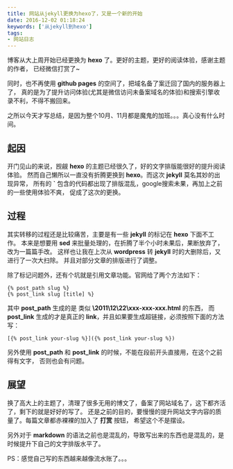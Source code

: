 ```yaml
---
title: 网站从jekyll更换为hexo了，又是一个新的开始
date: 2016-12-02 01:18:24
keywords: ['从jekyll到hexo']
tags:
- 网站日志
---
```


博客从大上周开始已经更换为 **hexo** 了。更好的主题，更好的阅读体验，感谢主题的作者，
已经微信打赏了~

同时，也不再使用 **github pages** 的空间了，把域名备了案迁回了国内的服务器上了，
真的是为了提升访问体验(尤其是微信访问未备案域名的体验)和搜索引擎收录不利，不得不搬回来。

之所以今天才写总结，是因为整个10月、11月都是魔鬼的加班。。。真心没有什么时间。

## 起因

开门见山的来说，觊觎 **hexo** 的主题已经很久了，好的文字排版能很好的提升阅读体验。
然而自己懒所以一直没有折腾更换到 **hexo**。而这次 **jekyll** 莫名其妙的出现异常，
所有的 **`** 包含的代码都出现了排版混乱，google搜索未果，再加上之前的一些使用体验不爽，
促成了这次的更换。

## 过程

其实转移的过程还是比较痛苦，主要是有一些 **jekyll** 的标记在 **hexo** 下面不工作。
本来是想要用 **sed** 来批量处理的，在折腾了半个小时未果后，果断放弃了，改为一篇篇手改。
这样也让我在上次从 **wordpress** 转 **jekyll** 时的大删除后，又进行了一次大扫除。
并且对部分文章的排版进行了调整。

除了标记问题外，还有个坑就是引用文章功能。官网给了两个方法如下：

```
{% post_path slug %}
{% post_link slug [title] %}
```

其中 **post_path** 生成的是 类似 **\2011\12\22\xxx-xxx-xxx.html** 的东西，
而 **post_link** 生成的才是真正的 **link**，并且如果要生成超链接，必须按照下面的方法写：

```
[{% post_link your-slug %}]({% post_link your-slug %})
```

另外使用 **post_path** 和 **post_link** 的时候，不能在段前开头直接用，在这个之前得有文字，
否则也会有问题。

## 展望

换了高大上的主题了，清理了很多无用的博文了，备案了网站域名了，这下都齐活了，剩下的就是好好的写了。
还是之前的目的，要慢慢的提升网站文字内容的质量了。每篇文章都赤裸裸的加入了 **打赏** 按钮，
希望这个不是摆设。

另外对于 **markdown** 的语法之前也是混乱的，导致写出来的东西也是混乱的，是时候提升下自己的文字排版水平了。

PS：感觉自己写的东西越来越像流水账了。。。
